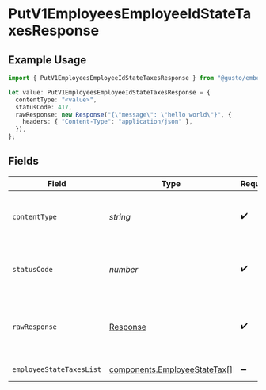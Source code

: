# PutV1EmployeesEmployeeIdStateTaxesResponse

## Example Usage

```typescript
import { PutV1EmployeesEmployeeIdStateTaxesResponse } from "@gusto/embedded-api/models/operations";

let value: PutV1EmployeesEmployeeIdStateTaxesResponse = {
  contentType: "<value>",
  statusCode: 417,
  rawResponse: new Response("{\"message\": \"hello world\"}", {
    headers: { "Content-Type": "application/json" },
  }),
};
```

## Fields

| Field                                                                        | Type                                                                         | Required                                                                     | Description                                                                  |
| ---------------------------------------------------------------------------- | ---------------------------------------------------------------------------- | ---------------------------------------------------------------------------- | ---------------------------------------------------------------------------- |
| `contentType`                                                                | *string*                                                                     | :heavy_check_mark:                                                           | HTTP response content type for this operation                                |
| `statusCode`                                                                 | *number*                                                                     | :heavy_check_mark:                                                           | HTTP response status code for this operation                                 |
| `rawResponse`                                                                | [Response](https://developer.mozilla.org/en-US/docs/Web/API/Response)        | :heavy_check_mark:                                                           | Raw HTTP response; suitable for custom response parsing                      |
| `employeeStateTaxesList`                                                     | [components.EmployeeStateTax](../../models/components/employeestatetax.md)[] | :heavy_minus_sign:                                                           | Example response                                                             |